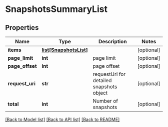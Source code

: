 # SnapshotsSummaryList

## Properties
Name | Type | Description | Notes
------------ | ------------- | ------------- | -------------
**items** | [**list[SnapshotsList]**](SnapshotsList.md) |  | [optional] 
**page_limit** | **int** | page limit | [optional] 
**page_offset** | **int** | page offset | [optional] 
**request_uri** | **str** | requestUri for detailed snapshots object | [optional] 
**total** | **int** | Number of snapshots | [optional] 

[[Back to Model list]](../README.md#documentation-for-models) [[Back to API list]](../README.md#documentation-for-api-endpoints) [[Back to README]](../README.md)


